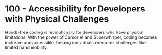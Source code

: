 # 100 - Accessibility for Developers with Physical Challenges

Hands-free coding is revolutionary for developers who have physical limitations. With the power of Cursor AI and Superwhisper, coding becomes inclusive and accessible, helping individuals overcome challenges like limited hand mobility.
